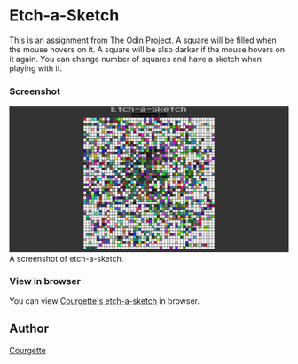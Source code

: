 # Etch-a-Sketch
This is an assignment from [The Odin Project](https://www.theodinproject.com/). A square will be filled when the mouse hovers on it.
A square will be also darker if the mouse hovers on it again. You can change number of squares and have a sketch when playing with it.
### Screenshot
![Screenshot of etch-a-sketch](/screenshot-etch-a-sketch.PNG)
A screenshot of etch-a-sketch.
### View in browser
You can view [Courgette's etch-a-sketch](https://bing0i.github.io/etch-a-sketch/) in browser.
## Author
[Courgette](https://github.com/bing0i)
